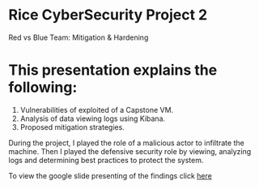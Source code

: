 # Rice CyberSecurity Project 2
Red vs Blue Team: Mitigation &amp; Hardening

# This presentation explains the following:
1. Vulnerabilities of exploited of a Capstone VM.
2. Analysis of data viewing logs using Kibana.
3. Proposed mitigation strategies.

During the project, I played the role of a malicious actor to infiltrate the machine. Then I played the defensive security role by viewing, analyzing logs and determining best practices to protect the system. 

To view the google slide presenting of the findings click [here](https://docs.google.com/presentation/d/1GWL4C3uODPkaFPHlmi5tBpvpZbIBQy8n8AyPEJ4b_90/edit?usp=sharing)
